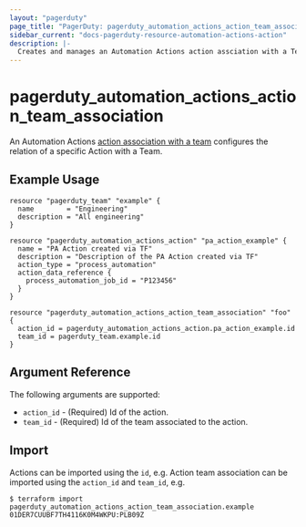 ```yaml
---
layout: "pagerduty"
page_title: "PagerDuty: pagerduty_automation_actions_action_team_association"
sidebar_current: "docs-pagerduty-resource-automation-actions-action"
description: |-
  Creates and manages an Automation Actions action assciation with a Team in PagerDuty.
---
```


# pagerduty\_automation\_actions\_action_team_association

An Automation Actions [action association with a team](https://developer.pagerduty.com/api-reference/8f722dd91a4ba-associate-an-automation-action-with-a-team) configures the relation of a specific Action with a Team.

## Example Usage

```hcl
resource "pagerduty_team" "example" {
  name        = "Engineering"
  description = "All engineering"
}

resource "pagerduty_automation_actions_action" "pa_action_example" {
  name = "PA Action created via TF"
  description = "Description of the PA Action created via TF"
  action_type = "process_automation"
  action_data_reference {
    process_automation_job_id = "P123456"
  }
}

resource "pagerduty_automation_actions_action_team_association" "foo" {
  action_id = pagerduty_automation_actions_action.pa_action_example.id
  team_id = pagerduty_team.example.id
}

```

## Argument Reference

The following arguments are supported:

  * `action_id` - (Required) Id of the action.
  * `team_id` - (Required) Id of the team associated to the action.

## Import

Actions can be imported using the `id`, e.g.
Action team association can be imported using the `action_id` and `team_id`, e.g.

```
$ terraform import pagerduty_automation_actions_action_team_association.example 01DER7CUUBF7TH4116K0M4WKPU:PLB09Z
```

